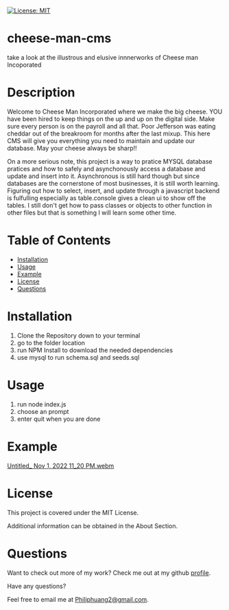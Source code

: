 [![License: MIT](https://img.shields.io/badge/License-MIT-yellow.svg)](https://opensource.org/licenses/MIT)
# cheese-man-cms
take a look at the illustrous and elusive innnerworks of Cheese man Incoporated

# Description

Welcome to Cheese Man Incorporated where we make the big cheese.  YOU have been hired to keep things on the up and up on the digital side.  Make sure every person is on the payroll and all that.  Poor Jefferson was eating cheddar out of the breakroom for months after the last mixup.  This here CMS will give you everything you need to maintain and update our database.  May your cheese always be sharp!!

On a more serious note, this project is a way to pratice MYSQL database pratices and how to safely and asynchonously access a database and update and insert into it.  Asynchronous is still hard though but since databases are the cornerstone of most businesses, it is still worth learning.  Figuring out how to select, insert, and update through a javascript backend is fulfulling especially as table.console gives a clean ui to show off the tables.  I still don't get how to pass classes or objects to other function in other files but that is something I will learn some other time.

# Table of Contents
  
- [Installation](#installation---)
- [Usage](#usage)
- [Example](#example)
- [License](#license)
- [Questions](#questions)

# Installation

1. Clone the Repository down to your terminal
2. go to the folder location
3. run NPM Install to download the needed dependencies
4. use mysql to run schema.sql and seeds.sql

# Usage

1. run node index.js
2. choose an prompt
3. enter quit when you are done

# Example 

[Untitled_ Nov 1, 2022 11_20 PM.webm](https://user-images.githubusercontent.com/5439889/199413315-45ecf5c3-56a4-429c-b914-766b76f36396.webm)


# License

This project is covered under the MIT License.

Additional information can be obtained in the About Section.

# Questions
  
Want to check out more of my work?  Check me out at my github [profile](https://github.com/PhilipHuang2).
  
Have any questions?
  
Feel free to email me at Philiphuang2@gmail.com.

